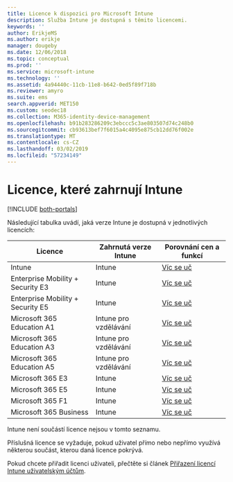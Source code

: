 ```yaml
---
title: Licence k dispozici pro Microsoft Intune
description: Služba Intune je dostupná s těmito licencemi.
keywords: ''
author: ErikjeMS
ms.author: erikje
manager: dougeby
ms.date: 12/06/2018
ms.topic: conceptual
ms.prod: ''
ms.service: microsoft-intune
ms.technology: ''
ms.assetid: 4a94440c-11cb-11e8-b642-0ed5f89f718b
ms.reviewer: amyro
ms.suite: ems
search.appverid: MET150
ms.custom: seodec18
ms.collection: M365-identity-device-management
ms.openlocfilehash: b91b283286209c3ebccc5c3ae803507d74c248b0
ms.sourcegitcommit: cb93613bef7f6015a4c4095e875cb12dd76f002e
ms.translationtype: MT
ms.contentlocale: cs-CZ
ms.lasthandoff: 03/02/2019
ms.locfileid: "57234149"
---
```

# <a name="licenses-that-include-intune"></a>Licence, které zahrnují Intune

[!INCLUDE [both-portals](./includes/note-for-both-portals.md)]

Následující tabulka uvádí, jaká verze Intune je dostupná v jednotlivých licencích:

| Licence | Zahrnutá verze Intune | Porovnání cen a funkcí |
|-----------------------------------------------------------------------|-------------------------------------------------------------|---|
| Intune | Intune | [Víc se uč](https://www.microsoft.com/en-us/cloud-platform/microsoft-intune-pricing) |
| Enterprise Mobility + Security E3 | Intune | [Víc se uč](https://www.microsoft.com/en-us/cloud-platform/microsoft-intune-pricing) |
| Enterprise Mobility + Security E5 | Intune | [Víc se uč](https://www.microsoft.com/en-us/cloud-platform/microsoft-intune-pricing) |
| Microsoft 365 Education A1 | Intune pro vzdělávání | [Víc se uč](https://www.microsoft.com/en-us/education/buy-license/microsoft365/default.aspx#) |
| Microsoft 365 Education A3 | Intune pro vzdělávání | [Víc se uč](https://www.microsoft.com/en-us/education/buy-license/microsoft365/default.aspx#) |
| Microsoft 365 Education A5 | Intune pro vzdělávání | [Víc se uč](https://www.microsoft.com/en-us/education/buy-license/microsoft365/default.aspx#) |
| Microsoft 365 E3 | Intune | [Víc se uč](https://www.microsoft.com/en-US/microsoft-365/enterprise) |
| Microsoft 365 E5 | Intune | [Víc se uč](https://www.microsoft.com/en-US/microsoft-365/enterprise) |
| Microsoft 365 F1 | Intune | [Víc se uč](https://www.microsoft.com/en-us/microsoft-365/enterprise/firstline) |
| Microsoft 365 Business | Intune | [Víc se uč](https://www.microsoft.com/en-us/microsoft-365/business) |

Intune není součástí licence nejsou v tomto seznamu.

Příslušná licence se vyžaduje, pokud uživatel přímo nebo nepřímo využívá některou součást, kterou daná licence pokrývá.

Pokud chcete přiřadit licenci uživateli, přečtěte si článek [Přiřazení licencí Intune uživatelským účtům](licenses-assign.md).

